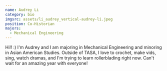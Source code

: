 ```yaml
---
name: Audrey Li
category: bio
imgsrc: assets/li_audrey_vertical-audrey-li.jpeg
position: Co-Historian
majors:
  - Mechanical Engineering
---
```

Hi!! :) I'm Audrey and I am majoring in Mechanical Engineering and minoring in Asian American Studies. Outside of TASA, I love to crochet, make vids, sing, watch dramas, and I'm trying to learn rollerblading right now. Can't wait for an amazing year with everyone!